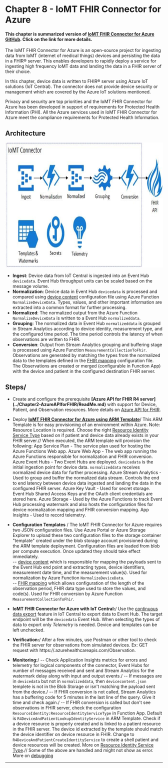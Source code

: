 # Chapter 8 - IoMT FHIR Connector for Azure

#### This chapter is summarized version of [IoMT FHIR Connector for Azure GitHub](https://github.com/microsoft/iomt-fhir). Click on the link for more details.

The IoMT FHIR Connector for Azure is an open-source project for ingesting data from IoMT (internet of medical things) devices and persisting the data in a FHIR® server. This enables developers to rapidly deploy a service for ingesting high frequency IoMT data and landing the data in a FHIR server of their choice.

In this chapter, device data is written to FHIR® server using Azure IoT solutions (IoT Central). The connector does not provide device security or management which are covered by the Azure IoT solutions mentioned.

Privacy and security are top priorities and the IoMT FHIR Connector for Azure has been developed in support of requirements for Protected Health Information (PHI). All the Azure services used in IoMT FHIR Connector for Azure meet the compliance requirements for Protected Health Information.

## Architecture

<center><img src="../images/IoMTConnectorforFHIR.png" width="850" height="400"></center>

* **Ingest**: Device data from IoT Central is ingested into an Event Hub `devicedata`. Event Hub throughput units can be scaled based on the message volume.
* **Normalization**: Device data in Event Hub `devicedata` is processed and compared using [device content](../deploy/devicecontent.json) configuration file using Azure Function `NormalizeDeviceData`. Types, values, and other important information are extracted into a common format for further processing.
* **Normalized**: The normalized output from the Azure Function `NormalizeDeviceData` is written to a Event Hub `normalizeddata`.
* **Grouping**: The normalized data in Event Hub `normalizeddata` is grouped in Stream Analytics according to device identity, measurement type, and the configured time period. The time period controls the latency of when observations are written to FHIR.
* **Conversion**: Output from Stream Analytics grouping and buffering stage is processed using Azure Function `MeasurementCollectionToFhir`. Observations are generated by matching the types from the normalized data to the templates defined in the [FHIR mapping](../deploy/fhirmapping.json) configuration file. The Observations are created or merged (configurable in Function App) with the device and patient in the configured destination FHIR server.

## Steps/
* Create and configure the prerequisite **[Azure API for FHIR R4 server] (../Chapter2-AzureAPIforFHIR/ReadMe.md)** with support for Device, Patient, and Observation resources.
More details on [Azure API for FHIR](https://docs.microsoft.com/en-us/azure/healthcare-apis/).

* Deploy **[IoMT FHIR Connector for Azure using ARM Template](https://github.com/microsoft/iomt-fhir/blob/master/docs/ARMInstallation.md)**/
This ARM Template is for easy provisioning of an environment within Azure. 
Note: Resource Location is required. Choose the right [Resource Identity Service Type](https://github.com/microsoft/iomt-fhir/blob/master/docs/ARMInstallation.md#resource-identity-service-type) based on if patient and device data already exists in your FHIR server.//
When executed, the ARM template will provision the following:
App Service Plan - The service plan used for hosting the Azure Functions Web app.
Azure Web App - The web app running the Azure Functions responsible for normalization and FHIR conversion.
Azure Event Hubs - Two Event Hubs are deployed. `devicedata` is the initial ingestion point for device data. `normalizeddata` receives normalized device data for further processing.
Azure Stream Analytics - Used to group and buffer the normalized data stream. Controls the end to end latency between device data ingested and landing the data in the configured FHIR server.
Azure Key Vault - Used for secret storage. Event Hub Shared Access Keys and the OAuth client credentials are stored here.
Azure Storage - Used by the Azure Functions to track Event Hub processing watermark and also hosts the configuration files for device normalization mapping and FHIR conversion mapping.
App Insights - Used to record telemetry.

* **Configuration Templates** /
The IoMT FHIR Connector for Azure requires two JSON configuration files. Use Azure Portal or Azure Storage Explorer to upload these two configuration files to the storage container "template" created under the blob storage account provisioned during the ARM template deployment. Configuration files are loaded from blob per compute execution. Once updated they should take effect immediately.\
-- [device content](../deploy/devicecontent.json) which is responsible for mapping the payloads sent to the Event Hub end point and extracting types, device identifiers, measurement date time, and the measurement value(s). Used for normalization by Azure Function `NormalizeDeviceData`.\
-- [FHIR mapping](../deploy/fhirmapping.json) which allows configuration of the length of the observation period, FHIR data type used to store the values, and code(s). Used for FHIR conversion by Azure Function `MeasurementCollectionToFhir`.

* **IoMT FHIR Connector for Azure with IoT Central:**/
Use the [continuous data export](https://docs.microsoft.com/en-us/azure/iot-central/core/howto-export-data-pnp) feature in IoT Central to export data to Event Hub.  The target endpoint will be the `devicedata` Event Hub.  When selecting the types of data to export only *Telemetry* is needed.  Device and templates can be left unchecked. 

* **Verification:**/
After a few minutes, use Postman or other tool to check the FHIR server for observations from simulated devices. Ex: GET request with https://<fhirserver>.azurehealthcareapis.com/Observation.

* **Monitoring:**/
-- Check Application Insights metrics for errors and telemetry for logical components of the connector, Event Hubs for number of messages received and sent and Stream Analytics for the watermark delay along with input and output events./
-- If messages are in `devicedata` but not in `normalizeddata`, then `devicecontent.json` templete is not in the Blob Storage or isn't matching the payload sent from the device./
-- If FHIR conversion is not called, Stream Analytics has a buffering code for 5 minutes in the last line of the query. Give it time and check again./
-- If FHIR conversion is called but don't see observations in FHIR server, check the configuration `ResourceIdentity:ResourceIdentityServiceType` in Function App. Default is `R4DeviceAndPatientLookupIdentityService` in ARM Template. Check if a device resource is properly created and is linked to a patient resource in the FHIR server. The device id extracted by the template should match the device identifier on device resource in FHIR. Change to `R4DeviceAndPatientCreateIdentityService` to create a shell patient and device resources will be created.
More on [Resource Identity Service Type](https://github.com/microsoft/iomt-fhir/blob/master/docs/ARMInstallation.md#resource-identity-service-type).//
Some of the above are handled and might not show as error. More on [debugging](https://github.com/microsoft/iomt-fhir/blob/master/docs/Debugging.md#debugging)

*** 


